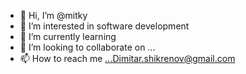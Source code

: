 - 👋 Hi, I’m @mitky
- 👀 I’m interested in software development
- 🌱 I’m currently learning
- 💞️ I’m looking to collaborate on ...
- 📫 How to reach me ...Dimitar.shikrenov@gmail.com

<!---
mitky/mitky is a ✨ special ✨ repository because its `README.md` (this file) appears on your GitHub profile.
You can click the Preview link to take a look at your changes.
--->
